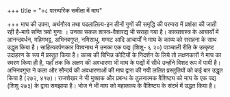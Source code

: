 +++
title = "०८ पारम्परिक समीक्षा में माघ"

+++
माघ की उपमा, अर्थगौरव तथा पदलालित्य-इन तीनों गुणों की समृद्धि की परम्परा में प्रशंसा की जाती रही है-माघे सन्ति त्रयो गुणाः । उनका सकल शास्त्र-वैशारद्य भी सराहा गया है।
काव्यशास्त्र के आचार्यों में आनन्दवर्धन, महिमभट्ट, अभिनवगुप्त, नमिसाधु, मम्मट आदि आचार्यों ने माघ के काव्य को सराहना के साथ उद्धृत किया है। साहित्यदर्पणकार विश्वनाथ ने उनका एक पद्य (शिशु- ६ २०) पाञ्चाली रीति के उत्कृष्ट उदाहरण के रूप में प्रस्तुत किया है। काव्य की विभिन्न कोटियों के निदर्शन के लिये तो लक्षणकारों ने माघ का स्मरण किया ही है, यहाँ तक कि लक्षण की अवधारणा भी माघ के पद्यों में सीधे उन्होंने विशद रूप में पायी है। अभिनवगुप्त ने कला और सौन्दर्य की अवधारणाओं की माघ द्वारा की गयी ललित प्रस्तुतियों को कई बार उद्धृत किया है (२७२, ४१७)। राजशेखर ने भी मुक्तक और प्रबन्ध के तुलनात्मक वैशिष्ट्य को माघ के एक पद्य (शिशु २७३) के द्वारा समझाया है। भोज ने भी माघ को महाकाव्य के वैशिष्ट्य के संदर्भ में उद्धत किया है।